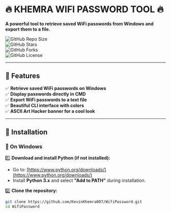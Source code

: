 # 🔥 KHEMRA WIFI PASSWORD TOOL 🔥  

**A powerful tool to retrieve saved WiFi passwords from Windows and export them to a file.**  

![GitHub Repo Size](https://img.shields.io/github/repo-size/KevinKhemra007/WiFi-Password-Tool)  
![GitHub Stars](https://img.shields.io/github/stars/KevinKhemra007/WiFi-Password-Tool?style=social)  
![GitHub Forks](https://img.shields.io/github/forks/KevinKhemra007/WiFi-Password-Tool?style=social)  
![GitHub License](https://img.shields.io/github/license/KevinKhemra007/WiFi-Password-Tool)  

---

## 📌 Features  
✅ **Retrieve saved WiFi passwords on Windows**  
✅ **Display passwords directly in CMD**  
✅ **Export WiFi passwords to a text file**  
✅ **Beautiful CLI interface with colors**  
✅ **ASCII Art Hacker banner for a cool look**  

---

## 🔧 Installation  

### **🔹 On Windows**
1️⃣ **Download and install Python (if not installed):**  
   - Go to: [https://www.python.org/downloads/](https://www.python.org/downloads/)  
   - Install **Python 3.x** and select **"Add to PATH"** during installation.  

2️⃣ **Clone the repository:**
```bash
git clone https://github.com/KevinKhemra007/WifiPassword.git
cd WifiPassword
